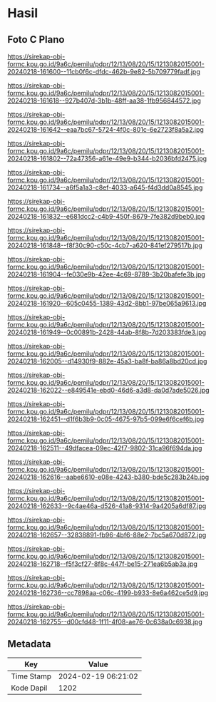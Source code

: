 # Hasil

## Foto C Plano

https://sirekap-obj-formc.kpu.go.id/9a6c/pemilu/pdpr/12/13/08/20/15/1213082015001-20240218-161600--11cb0f6c-dfdc-462b-9e82-5b709779fadf.jpg

https://sirekap-obj-formc.kpu.go.id/9a6c/pemilu/pdpr/12/13/08/20/15/1213082015001-20240218-161618--927b407d-3b1b-48ff-aa38-1fb956844572.jpg

https://sirekap-obj-formc.kpu.go.id/9a6c/pemilu/pdpr/12/13/08/20/15/1213082015001-20240218-161642--eaa7bc67-5724-4f0c-801c-6e2723f8a5a2.jpg

https://sirekap-obj-formc.kpu.go.id/9a6c/pemilu/pdpr/12/13/08/20/15/1213082015001-20240218-161802--72a47356-a61e-49e9-b344-b2036bfd2475.jpg

https://sirekap-obj-formc.kpu.go.id/9a6c/pemilu/pdpr/12/13/08/20/15/1213082015001-20240218-161734--a6f5a1a3-c8ef-4033-a645-f4d3dd0a8545.jpg

https://sirekap-obj-formc.kpu.go.id/9a6c/pemilu/pdpr/12/13/08/20/15/1213082015001-20240218-161832--e681dcc2-c4b9-450f-8679-7fe382d9beb0.jpg

https://sirekap-obj-formc.kpu.go.id/9a6c/pemilu/pdpr/12/13/08/20/15/1213082015001-20240218-161848--f8f30c90-c50c-4cb7-a620-841ef279517b.jpg

https://sirekap-obj-formc.kpu.go.id/9a6c/pemilu/pdpr/12/13/08/20/15/1213082015001-20240218-161904--fe030e9b-42ee-4c69-8789-3b20bafefe3b.jpg

https://sirekap-obj-formc.kpu.go.id/9a6c/pemilu/pdpr/12/13/08/20/15/1213082015001-20240218-161920--605c0455-1389-43d2-8bb1-97be065a9613.jpg

https://sirekap-obj-formc.kpu.go.id/9a6c/pemilu/pdpr/12/13/08/20/15/1213082015001-20240218-161949--0c00891b-2428-44ab-8f8b-7d203383fde3.jpg

https://sirekap-obj-formc.kpu.go.id/9a6c/pemilu/pdpr/12/13/08/20/15/1213082015001-20240218-162005--d14930f9-882e-45a3-ba8f-ba86a8bd20cd.jpg

https://sirekap-obj-formc.kpu.go.id/9a6c/pemilu/pdpr/12/13/08/20/15/1213082015001-20240218-162022--e849541e-ebd0-46d6-a3d8-da0d7ade5026.jpg

https://sirekap-obj-formc.kpu.go.id/9a6c/pemilu/pdpr/12/13/08/20/15/1213082015001-20240218-162451--d1f6b3b9-0c05-4675-97b5-099e6f6cef6b.jpg

https://sirekap-obj-formc.kpu.go.id/9a6c/pemilu/pdpr/12/13/08/20/15/1213082015001-20240218-162511--49dfacea-09ec-42f7-9802-31ca96f694da.jpg

https://sirekap-obj-formc.kpu.go.id/9a6c/pemilu/pdpr/12/13/08/20/15/1213082015001-20240218-162616--aabe6610-e08e-4243-b380-bde5c283b24b.jpg

https://sirekap-obj-formc.kpu.go.id/9a6c/pemilu/pdpr/12/13/08/20/15/1213082015001-20240218-162633--9c4ae46a-d526-41a8-9314-9a4205a6df87.jpg

https://sirekap-obj-formc.kpu.go.id/9a6c/pemilu/pdpr/12/13/08/20/15/1213082015001-20240218-162657--32838891-fb96-4bf6-88e2-7bc5a670d872.jpg

https://sirekap-obj-formc.kpu.go.id/9a6c/pemilu/pdpr/12/13/08/20/15/1213082015001-20240218-162718--f5f3cf27-8f8c-447f-be15-271ea6b5ab3a.jpg

https://sirekap-obj-formc.kpu.go.id/9a6c/pemilu/pdpr/12/13/08/20/15/1213082015001-20240218-162736--cc7898aa-c06c-4199-b933-8e6a462ce5d9.jpg

https://sirekap-obj-formc.kpu.go.id/9a6c/pemilu/pdpr/12/13/08/20/15/1213082015001-20240218-162755--d00cfd48-1f11-4f08-ae76-0c638a0c6938.jpg


## Metadata

| Key        | Value               |
| ---------- | ------------------- |
| Time Stamp | 2024-02-19 06:21:02 |
| Kode Dapil | 1202                |



